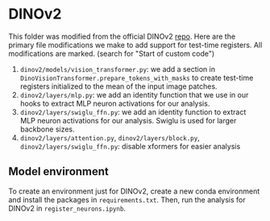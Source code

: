 # DINOv2

This folder was modified from the official DINOv2 [repo](https://github.com/facebookresearch/dinov2). Here are the primary file modifications we make to add support for test-time registers. All modifications are marked. (search for "Start of custom code")
1. `dinov2/models/vision_transformer.py`: we add a section in `DinoVisionTransformer.prepare_tokens_with_masks` to create test-time registers initialized to the mean of the input image patches.
2. `dinov2/layers/mlp.py`: we add an identity function that we use in our hooks to extract MLP neuron activations for our analysis.
3. `dinov2/layers/swiglu_ffn.py`: we add an identity function to extract MLP neuron activations for our analysis. Swiglu is used for larger backbone sizes.
4. `dinov2/layers/attention.py`, `dinov2/layers/block.py`, `dinov2/layers/swiglu_ffn.py`: disable xformers for easier analysis

## Model environment

To create an environment just for DINOv2, create a new conda environment and install the packages in `requirements.txt`. Then, run the analysis for DINOv2 in `register_neurons.ipynb`.